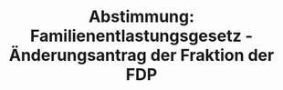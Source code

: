 ---
abstimmung:
  abstimmung: 1
  bundestagssitzung: 171
  legislaturperiode: 19
categories:
- Todo
data:
- title: Abstimmungsergebnis 20200703_1-data.pdf
  url: /res/2021-btw/abstimmungsergebnisse/20200703_1-data.pdf
- title: Abstimmungsergebnis 20200703_1_xls-data.xlsx
  url: /res/2021-btw/abstimmungsergebnisse/20200703_1_xls-data.xlsx
- title: Abstimmungsergebnis 20200703_1_xls-data.csv
  url: /res/2021-btw/abstimmungsergebnisse/csv/20200703_1_xls-data.csv
ergebnis:
  afd:
    enthaltung: 0
    gesamt: 89
    ja: 0
    nein: 82
    nichtabgegeben: 7
    ungueltig: 0
  bü90/gr:
    enthaltung: 0
    gesamt: 67
    ja: 63
    nein: 1
    nichtabgegeben: 3
    ungueltig: 0
  cdu/csu:
    enthaltung: 0
    gesamt: 246
    ja: 0
    nein: 234
    nichtabgegeben: 12
    ungueltig: 0
  die linke.:
    enthaltung: 0
    gesamt: 69
    ja: 56
    nein: 0
    nichtabgegeben: 13
    ungueltig: 0
  fdp:
    enthaltung: 0
    gesamt: 80
    ja: 0
    nein: 79
    nichtabgegeben: 1
    ungueltig: 0
  file: 20200703_1_xls-data.xlsx
  fraktionslos:
    enthaltung: 0
    gesamt: 6
    ja: 1
    nein: 2
    nichtabgegeben: 3
    ungueltig: 0
  spd:
    enthaltung: 0
    gesamt: 152
    ja: 0
    nein: 141
    nichtabgegeben: 11
    ungueltig: 0
layout: abstimmung
links:
- title: Link zu bundestag.de
  url: https://www.bundestag.de/parlament/plenum/abstimmung/abstimmung?id=552
preview: 'Deutscher Bundestag


  171. Sitzung des Deutschen Bundestages

  am Freitag, 3. Juli 2020


  Endgültiges Ergebnis der Namentlichen Abstimmung Nr. 1


  Änderungsantrag der Abgeordneten Oliver Krischer, Annalena Baerbock, Lisa Badum,

  weiterer Abgeordneter und der Fraktion BÜNDNIS 90/DIE GRÜNEN

  zu der zweiten BeratunG des Gesetzentwurfs der Bundesregierung

  - Drs. 19/17342, 19/18472, 19/18779 Nr. 1.13, 19/20714 (neu) und 19/20730

  Entwurf eines Gesetzes zur Reduzierung und zur Beendigung der Kohleverstromung und

  zur Änderung weiterer Gesetze (Kohleausstiegsgesetz)'
tags:
- Todo
title: 'Abstimmung: Familienentlastungsgesetz - Änderungsantrag der Fraktion der FDP'
---